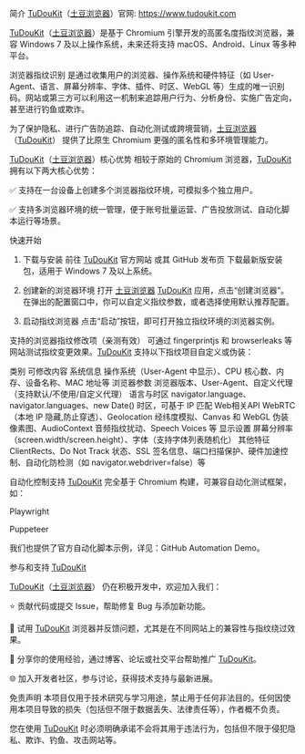 简介
 <a href="https://www.tudoukit.com">TuDouKit</a>（<a href="https://www.tudoukit.com">土豆浏览器</a>）官网:  <a href="https://www.tudoukit.com">https://www.tudoukit.com</a>

 <a href="https://www.tudoukit.com">TuDouKit</a>（<a href="https://www.tudoukit.com">土豆浏览器</a>）是基于 Chromium 引擎开发的高匿名度指纹浏览器，兼容 Windows 7 及以上操作系统，未来还将支持 macOS、Android、Linux 等多种平台。

浏览器指纹识别 是通过收集用户的浏览器、操作系统和硬件特征（如 User-Agent、语言、屏幕分辨率、字体、插件、时区、WebGL 等）生成的唯一识别码。网站或第三方可以利用这一机制来追踪用户行为、分析身份、实施广告定向，甚至进行钓鱼或欺诈。

为了保护隐私、进行广告防追踪、自动化测试或跨境营销，<a href="https://www.tudoukit.com">土豆浏览器</a>（<a href="https://www.tudoukit.com">TuDouKit</a>） 提供了比原生 Chromium 更强的匿名性和多环境管理能力。

<a href="https://www.tudoukit.com">TuDouKit</a>（<a href="https://www.tudoukit.com">土豆浏览器</a>）核心优势
相较于原始的 Chromium 浏览器，<a href="https://www.tudoukit.com">TuDouKit</a> 拥有以下两大核心优势：

✅ 支持在一台设备上创建多个浏览器指纹环境，可模拟多个独立用户。

✅ 支持多浏览器环境的统一管理，便于账号批量运营、广告投放测试、自动化脚本运行等场景。

快速开始
1. 下载与安装
前往 <a href="https://www.tudoukit.com">TuDouKit</a> 官方网站 或其 GitHub 发布页 下载最新版安装包，适用于 Windows 7 及以上系统。

2. 创建新的浏览器环境
打开 <a href="https://www.tudoukit.com">土豆浏览器</a> <a href="https://www.tudoukit.com">TuDouKit</a> 应用，点击“创建浏览器”。
在弹出的配置窗口中，你可以自定义指纹参数，或者选择使用默认推荐配置。

3. 启动指纹浏览器
点击“启动”按钮，即可打开独立指纹环境的浏览器实例。

支持的浏览器指纹修改项（亲测有效）
可通过 fingerprintjs 和 browserleaks 等网站测试指纹变更效果。<a href="https://www.tudoukit.com">TuDouKit</a> 支持以下指纹项目自定义或伪装：

类别	可修改内容
系统信息	操作系统（User-Agent 中显示）、CPU 核心数、内存、设备名称、MAC 地址等
浏览器参数	浏览器版本、User-Agent、自定义代理（支持默认/不使用/自定义代理）
语言与时区	navigator.language、navigator.languages、new Date() 时区，可基于 IP 匹配
Web相关API	WebRTC（本地 IP 隐藏,防止穿透）、Geolocation 经纬度模拟、Canvas 和 WebGL 伪装像素图、AudioContext 音频指纹扰动、Speech Voices 等
显示设置	屏幕分辨率（screen.width/screen.height）、字体（支持字体列表随机化）
其他特征	ClientRects、Do Not Track 状态、SSL 签名信息、端口扫描保护、硬件加速控制、自动化防检测（如 navigator.webdriver=false）等

自动化控制支持
<a href="https://www.tudoukit.com">TuDouKit</a> 完全基于 Chromium 构建，可兼容自动化测试框架，如：

Playwright

Puppeteer

我们也提供了官方自动化脚本示例，详见：GitHub Automation Demo。

参与和支持 <a href="https://www.tudoukit.com">TuDouKit</a>


<a href="https://www.tudoukit.com">TuDouKit</a>（<a href="https://www.tudoukit.com">土豆浏览器</a>） 仍在积极开发中，欢迎加入我们：

⭐ 贡献代码或提交 Issue，帮助修复 Bug 与添加新功能。

🧪 试用 <a href="https://www.tudoukit.com">TuDouKit</a> 浏览器并反馈问题，尤其是在不同网站上的兼容性与指纹绕过效果。

💬 分享你的使用经验，通过博客、论坛或社交平台帮助推广 <a href="https://www.tudoukit.com">TuDouKit</a>。

🌐 加入开发者社区，参与讨论，获得技术支持与最新进展。

免责声明
本项目仅用于技术研究与学习用途，禁止用于任何非法目的。任何因使用本项目导致的损失（包括但不限于数据丢失、法律责任等），作者概不负责。

您在使用 <a href="https://www.tudoukit.com">TuDouKit</a> 时必须明确承诺不会将其用于违法行为，包括但不限于侵犯隐私、欺诈、钓鱼、攻击网站等。

